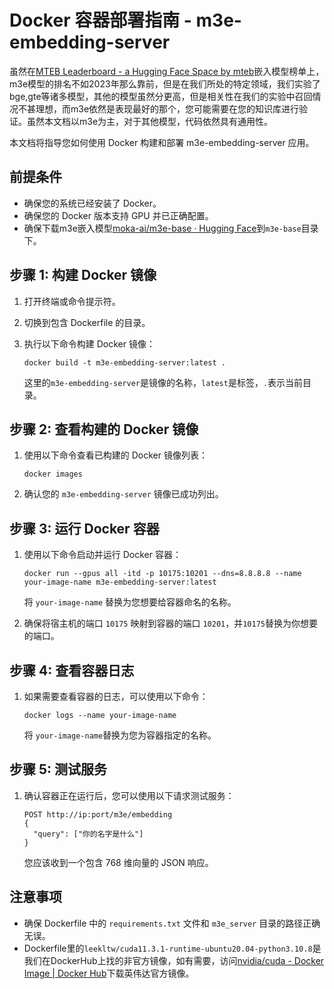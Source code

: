 # Docker 容器部署指南 - m3e-embedding-server

虽然在[MTEB Leaderboard - a Hugging Face Space by mteb](https://huggingface.co/spaces/mteb/leaderboard)嵌入模型榜单上，m3e模型的排名不如2023年那么靠前，但是在我们所处的特定领域，我们实验了bge,gte等诸多模型，其他的模型虽然分更高，但是相关性在我们的实验中召回情况不甚理想，而m3e依然是表现最好的那个，您可能需要在您的知识库进行验证。虽然本文档以m3e为主，对于其他模型，代码依然具有通用性。

本文档将指导您如何使用 Docker 构建和部署 m3e-embedding-server 应用。

## 前提条件

- 确保您的系统已经安装了 Docker。
- 确保您的 Docker 版本支持 GPU 并已正确配置。
- 确保下载m3e嵌入模型[moka-ai/m3e-base · Hugging Face](https://huggingface.co/moka-ai/m3e-base)到`m3e-base`目录下。

## 步骤 1: 构建 Docker 镜像

1. 打开终端或命令提示符。

2. 切换到包含 Dockerfile 的目录。

3. 执行以下命令构建 Docker 镜像：

   ```
   docker build -t m3e-embedding-server:latest .
   ```

   这里的`m3e-embedding-server`是镜像的名称，`latest`是标签，`.`表示当前目录。

## 步骤 2: 查看构建的 Docker 镜像

1. 使用以下命令查看已构建的 Docker 镜像列表：

   ```
   docker images
   ```

2. 确认您的 `m3e-embedding-server` 镜像已成功列出。

## 步骤 3: 运行 Docker 容器

1. 使用以下命令启动并运行 Docker 容器：

   ```
   docker run --gpus all -itd -p 10175:10201 --dns=8.8.8.8 --name your-image-name m3e-embedding-server:latest
   ```

   将 `your-image-name` 替换为您想要给容器命名的名称。

2. 确保将宿主机的端口 `10175` 映射到容器的端口 `10201`，并`10175`替换为你想要的端口。

## 步骤 4: 查看容器日志

1. 如果需要查看容器的日志，可以使用以下命令：

   ```
   docker logs --name your-image-name
   ```

   将 `your-image-name`替换为您为容器指定的名称。

## 步骤 5: 测试服务

1. 确认容器正在运行后，您可以使用以下请求测试服务：

   ```
   POST http://ip:port/m3e/embedding
   {
     "query": ["你的名字是什么"]
   }
   ```

   您应该收到一个包含 768 维向量的 JSON 响应。

## 注意事项

- 确保 Dockerfile 中的 `requirements.txt` 文件和 `m3e_server` 目录的路径正确无误。
- Dockerfile里的`leekltw/cuda11.3.1-runtime-ubuntu20.04-python3.10.8`是我们在DockerHub上找的非官方镜像，如有需要，访问[nvidia/cuda - Docker Image | Docker Hub](https://hub.docker.com/r/nvidia/cuda)下载英伟达官方镜像。

